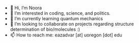 - 👋 Hi, I’m Noora
- 👀 I’m interested in coding, science, and politics. 
- 🌱 I’m currently learning quantum mechanics
- 💞️ I’m looking to collaborate on projects regarding structure determination of bio/molecules :)
- 📫 How to reach me: eazadvar [at] uoregon [dot] edu

<!---
NooraAz/NooraAz is a ✨ special ✨ repository because its `README.md` (this file) appears on your GitHub profile.
You can click the Preview link to take a look at your changes.
--->
